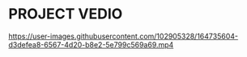 # PROJECT VEDIO


https://user-images.githubusercontent.com/102905328/164735604-d3defea8-6567-4d20-b8e2-5e799c569a69.mp4

